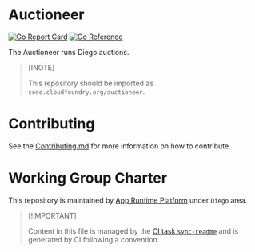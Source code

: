 # Auctioneer

[![Go Report
Card](https://goreportcard.com/badge/code.cloudfoundry.org/auctioneer)](https://goreportcard.com/report/code.cloudfoundry.org/auctioneer)
[![Go
Reference](https://pkg.go.dev/badge/code.cloudfoundry.org/auctioneer.svg)](https://pkg.go.dev/code.cloudfoundry.org/auctioneer)

The Auctioneer runs Diego auctions.

> \[!NOTE\]
>
> This repository should be imported as
> `code.cloudfoundry.org/auctioneer`.

# Contributing

See the [Contributing.md](./.github/CONTRIBUTING.md) for more
information on how to contribute.

# Working Group Charter

This repository is maintained by [App Runtime
Platform](https://github.com/cloudfoundry/community/blob/main/toc/working-groups/app-runtime-platform.md)
under `Diego` area.

> \[!IMPORTANT\]
>
> Content in this file is managed by the [CI task
> `sync-readme`](https://github.com/cloudfoundry/wg-app-platform-runtime-ci/blob/main/shared/tasks/sync-readme/metadata.yml)
> and is generated by CI following a convention.
